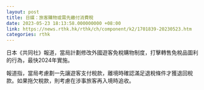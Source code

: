 ```yaml
---
layout: post
title: 日媒：旅客購物或需先繳付消費稅
date: 2023-05-23 18:13:58.000000000 +08:00
link: https://news.rthk.hk/rthk/ch/component/k2/1701839-20230523.htm
categories: rthk
---
```


日本《共同社》報道，當局計劃修改外國遊客免稅購物制度，打擊轉售免稅品圖利的行為，最快2024年實施。

報道指，當局考慮劃一先讓遊客支付稅款，離境時確認滿足退稅條件才獲退回稅款。如果拖欠稅款，則考慮在涉事旅客再入境時追收。
